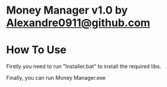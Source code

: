 # Money Manager v1.0 by Alexandre0911@github.com

# How To Use

Firstly you need to run "Installer.bat" to install the required libs.

Finally, you can run Money Manager.exe
